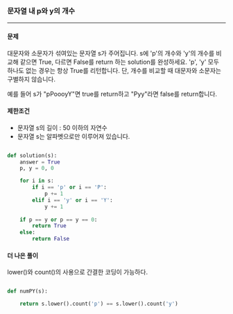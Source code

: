 ### 문자열 내 p와 y의 개수 ###

<hr>

#### 문제 ####
대문자와 소문자가 섞여있는 문자열 s가 주어집니다. s에 'p'의 개수와 'y'의 개수를 비교해 같으면 True, 다르면 False를 return 하는 solution를 완성하세요. 'p', 'y' 모두 하나도 없는 경우는 항상 True를 리턴합니다. 단, 개수를 비교할 때 대문자와 소문자는 구별하지 않습니다.

예를 들어 s가 "pPoooyY"면 true를 return하고 "Pyy"라면 false를 return합니다.

#### 제한조건 ####
- 문자열 s의 길이 : 50 이하의 자연수
- 문자열 s는 알파벳으로만 이루어져 있습니다.

```py

def solution(s):
    answer = True
    p, y = 0, 0

    for i in s:
        if i == 'p' or i == 'P':
            p += 1
        elif i == 'y' or i == 'Y':
            y += 1
        
    if p == y or p == y == 0:
        return True
    else:
        return False

```

#### 더 나은 풀이 ####
lower()와 count()의 사용으로 간결한 코딩이 가능하다.

```py

def numPY(s):

    return s.lower().count('p') == s.lower().count('y')


```
